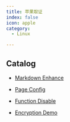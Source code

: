 ```yaml
---
title: 苹果取证
index: false
icon: apple
category:
  - Linux

---
```


## Catalog

- [Markdown Enhance](markdown.md)

- [Page Config](page.md)

- [Function Disable](disable.md)

- [Encryption Demo](encrypt.md)